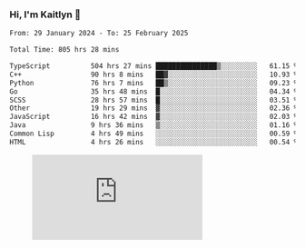 ### Hi, I'm Kaitlyn 👋
<!--START_SECTION:waka-->

```txt
From: 29 January 2024 - To: 25 February 2025

Total Time: 805 hrs 28 mins

TypeScript          504 hrs 27 mins ███████████████▒░░░░░░░░░   61.15 %
C++                 90 hrs 8 mins   ██▓░░░░░░░░░░░░░░░░░░░░░░   10.93 %
Python              76 hrs 7 mins   ██▒░░░░░░░░░░░░░░░░░░░░░░   09.23 %
Go                  35 hrs 48 mins  █░░░░░░░░░░░░░░░░░░░░░░░░   04.34 %
SCSS                28 hrs 57 mins  █░░░░░░░░░░░░░░░░░░░░░░░░   03.51 %
Other               19 hrs 29 mins  ▓░░░░░░░░░░░░░░░░░░░░░░░░   02.36 %
JavaScript          16 hrs 42 mins  ▓░░░░░░░░░░░░░░░░░░░░░░░░   02.03 %
Java                9 hrs 36 mins   ▒░░░░░░░░░░░░░░░░░░░░░░░░   01.16 %
Common Lisp         4 hrs 49 mins   ░░░░░░░░░░░░░░░░░░░░░░░░░   00.59 %
HTML                4 hrs 26 mins   ░░░░░░░░░░░░░░░░░░░░░░░░░   00.54 %
```

<!--END_SECTION:waka-->

<figure><embed src="https://wakatime.com/share/@018d58bc-3d22-46c9-b2d7-4ed36fb8172d/243b5d9b-77cd-4133-89ff-dcc8f225fa18.svg"></embed></figure>
